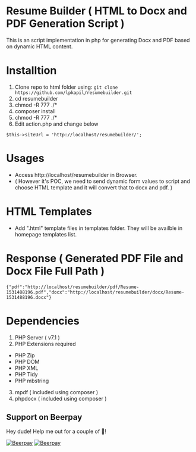 # Resume Builder ( HTML to Docx and PDF Generation Script )

This is an script implementation in php for generating Docx and PDF based on dynamic HTML content.

# Installtion

1. Clone repo to html folder using: ``` git clone https://github.com/lpkapil/resumebuilder.git ```
2. cd resumebuilder
3. chmod -R 777 ./*
4. composer install
5. chmod -R 777 ./*
6. Edit action.php and change below

```
$this->siteUrl = 'http://localhost/resumebuilder/';
```

# Usages

- Access http://localhost/resumebuilder  in Browser.
- ( However it's POC, we need to send dynamic form values to script and choose HTML template and it will convert that to docx and pdf. ) 

# HTML Templates

- Add ".html" template files in templates folder. They will be availble in homepage templates list.

# Response ( Generated PDF File and Docx File Full Path ) 

```
{"pdf":"http://localhost/resumebuilder/pdf/Resume-1531488196.pdf","docx":"http://localhost/resumebuilder/docx/Resume-1531488196.docx"}
```
# Dependencies

1. PHP Server ( v7.1 )
2. PHP Extensions required 

- PHP Zip 
- PHP DOM 
- PHP XML  
- PHP Tidy 
- PHP mbstring

3. mpdf ( included using composer )
4. phpdocx ( included using composer )

## Support on Beerpay
Hey dude! Help me out for a couple of :beers:!

[![Beerpay](https://beerpay.io/lpkapil/resumebuilder/badge.svg?style=beer-square)](https://beerpay.io/lpkapil/resumebuilder)  [![Beerpay](https://beerpay.io/lpkapil/resumebuilder/make-wish.svg?style=flat-square)](https://beerpay.io/lpkapil/resumebuilder?focus=wish)